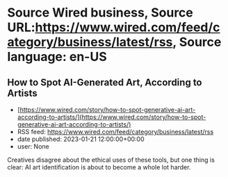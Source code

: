 # Source Wired business, Source URL:https://www.wired.com/feed/category/business/latest/rss, Source language: en-US

## How to Spot AI-Generated Art, According to Artists
 - [https://www.wired.com/story/how-to-spot-generative-ai-art-according-to-artists/](https://www.wired.com/story/how-to-spot-generative-ai-art-according-to-artists/)
 - RSS feed: https://www.wired.com/feed/category/business/latest/rss
 - date published: 2023-01-21 12:00:00+00:00
 - user: None

Creatives disagree about the ethical uses of these tools, but one thing is clear: AI art identification is about to become a whole lot harder.
